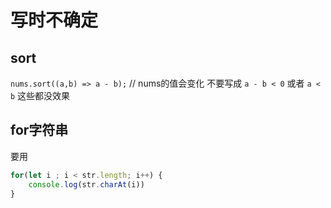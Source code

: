 # 写时不确定

## sort

`nums.sort((a,b) => a - b);` // nums的值会变化
不要写成 `a - b < 0` 或者 `a < b` 这些都没效果

## for字符串

要用

```js
for(let i ; i < str.length; i++) {
    console.log(str.charAt(i))
}
```
